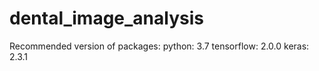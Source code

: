 # dental_image_analysis
Recommended version of packages:
python: 3.7
tensorflow: 2.0.0
keras: 2.3.1
